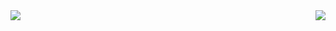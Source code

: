 <a href="https://youtu.be/dQw4w9WgXcQ">
  <img align="left" src="https://cdn.discordapp.com/attachments/536629832080162846/590687245795721237/ferrisWave.gif" />
</a>
<a href="https://youtu.be/dQw4w9WgXcQ">
  <img align="right" src="https://cdn.discordapp.com/attachments/537908666632896522/768787813532434472/bla.gif" />
</a>
